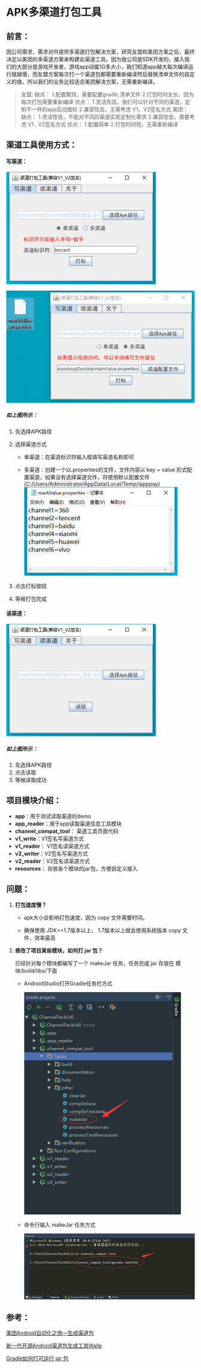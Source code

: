 # APK多渠道打包工具
## 前言：
因公司需求，需求对外提供多渠道打包解决方案，研究友盟和美团方案之后，最终决定以美团的多渠道方案来构建此渠道工具。因为我公司是SDK开发的，接入我们的大部分是游戏开发者，游戏app动辄1G多大小，我们知道app越大每次编译运行就越慢，而友盟方案每次打一个渠道包都需要重新编译然后替换清单文件的自定义的值，所以我们的业务比较适合美团解决方案，无需重新编译。

> 友盟:
> 	缺点：
> 		1.配置繁琐，需要配置gradle,清单文件
> 		2.打包时间太长，因为每次打包需要重新编译
> 	优点：
> 		1.灵活性高，我们可以针对不同的渠道，定制不一样的app启动图标
> 		2.兼容性高，无需考虑 V1，V2签名方式
> 美团：  
> 	缺点：
> 		1.灵活性低，不能对不同的渠道实现定制化需求
> 		2.兼容性低，需要考虑 V1 , V2签名方式
> 	优点：
> 		1.配置简单
> 		2.打包时间短，无需重新编译

## 渠道工具使用方式：

#### 写渠道：

![](./screenshot/single_write_channel.png)       	

![](./screenshot/more_write_channel.png)					

##### 如上图所示：

1. 先选择APK路径

2. 选择渠道方式

   - 单渠道：在渠道标识符输入框填写渠道名称即可


   - 多渠道：创建一个以.properties的文件，文件内容以 key = value 形式配置渠道，如果没有选择渠道文件，将使用默认配置文件 (C:/Users/Administrator/AppData/Local/Temp/iapppay)![](./screenshot/mark_value.png)

3. 点击打标按钮

4. 等候打包完成

#### 读渠道：

![](./screenshot/read_channel_page.png)  

##### 如上图所示：

1. 先选择APK路径
2. 点击读取
3. 等候读取成功

## 项目模块介绍：

- **app**：用于测试读取渠道的demo
- **app_reader**：用于app读取渠道信息工具模块
- **channel_compat_tool**： 渠道工具页面代码
- **v1_write**：V1签名写渠道方式
- **v1_reader**： V1签名读渠道方式
- **v2_writer**：V2签名写渠道方式
- **v2_reader**：V2签名读渠道方式
- **resources**： 存放各个模块的jar包，方便自定义接入

## 问题：

1. **打包速度慢？**

   - apk大小会影响打包速度，因为 copy 文件需要时间。

   - 确保使用 JDK>=1.7版本以上， 1.7版本以上就会使用系统版本 copy 文件，效率最高

2. **修改了项目某些模块，如何打 jar 包？**

   已经针对每个模块都编写了一个 makeJar 任务，任务完成 jar 存放在 模块/build/libs/下面

   - AndroidStudio打开Gradle任务栏方式

      ![](./screenshot/makejar.png)  

   - 命令行输入 makeJar 任务方式

      ![](./screenshot/makejar2.png)  



## 参考：

[美团Android自动化之旅—生成渠道包](https://tech.meituan.com/mt_apk_packaging.html)

[新一代开源Android渠道包生成工具Walle](https://tech.meituan.com/android_apk_v2-signature_scheme.html)

[Gradle如何打可运行 jar 包](http://www.itkeyword.com/doc/1064747557401846x246/exporting-jar-file-with-manifest-attribute-in-android-studio)